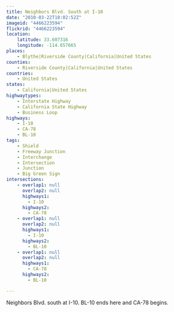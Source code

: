 ```yaml
---
title: Neighbors Blvd. South at I-10
date: "2010-03-22T18:02:52Z"
imageid: "4466223594"
flickrid: "4466223594"
location:
    latitude: 33.607316
    longitude: -114.657665
places:
    - Blythe|Riverside County|California|United States
counties:
    - Riverside County|California|United States
countries:
    - United States
states:
    - California|United States
highwaytypes:
    - Interstate Highway
    - California State Highway
    - Business Loop
highways:
    - I-10
    - CA-78
    - BL-10
tags:
    - Shield
    - Freeway Junction
    - Interchange
    - Intersection
    - Junction
    - Big Green Sign
intersections:
    - overlap1: null
      overlap2: null
      highways1:
        - I-10
      highways2:
        - CA-78
    - overlap1: null
      overlap2: null
      highways1:
        - I-10
      highways2:
        - BL-10
    - overlap1: null
      overlap2: null
      highways1:
        - CA-78
      highways2:
        - BL-10

---
```

Neighbors Blvd. south at I-10.  BL-10 ends here and CA-78 begins.